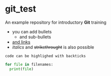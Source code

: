 # git_test
An example repository for introductory **Git** training

- you can add bullets
  - and sub-bullets
- [and links](https://bio-it.embl.de)
- *italics* and ~~strikethrought~~ is also possible

`code can be highlighed with backticks `

```Python
for file in filenames:
  print(file)
```


